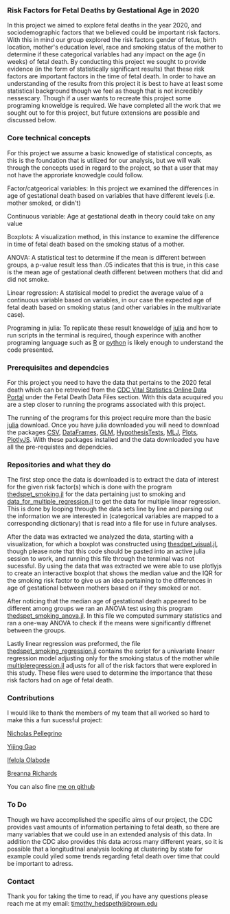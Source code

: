 
### Risk Factors for Fetal Deaths by Gestational Age in 2020

In this project we aimed to explore fetal deaths in the year 2020, and sociodemographic factors that we believed could be important risk factors. With this in mind our group explored the risk factors gender of fetus, birth location, mother's education level, race and smoking status of the mother to determine if these categorical variables had any impact on the age (in weeks) of fetal death. By conducting this project we sought to provide evidence (in the form of statistically significant results) that these risk factors are important factors in the time of fetal death. In order to have an understanding of the results from this project it is best to have at least some statistical background though we feel as though that is not incredibly nessescary. Though if a user wants to recreate this project some programing knoweldge is required. We have completed all the work that we sought out to for this project, but future extensions are possible and discussed below.

### Core technical concepts 
For this project we assume a basic knowedlge of statistical concepts, as this is the foundation that is utilized for our analysis, but we will walk through the concepts used in regard to the project, so that a user that may not have the approriate knowedgle could follow. 

Factor/catgeorical variables: In this project we examined the differences in age of gestational death based on variables that have different levels (i.e. mother smoked, or didn't)

Continuous variable: Age at gestational death in theory could take on any value 

Boxplots: A visualization method, in this instance to examine the difference in time of fetal death based on the smoking status of a mother. 

ANOVA: A statistical test to determine if the mean is different between groups, a p-value result less than .05 indicates that this is true, in this case is the mean age of gestational death different between mothers that did and did not smoke. 

Linear regression: A statisical model to predict the average value of a continuous variable based on variables, in our case the expected age of fetal death based on smoking status (and other variables in the multivariate case). 

Programing in julia: To replicate these result knoweldge of [julia](https://julialang.org/) and how to run scripts in the terminal is required, though experince with another programing language such as [R](https://www.r-project.org/) or [python](https://www.python.org/) is likely enough to understand the code presented. 


### Prerequisites and dependcies 
For this project you need to have the data that pertains to the 2020 fetal death which can be retrevied from the [CDC Vital Statistics Online Data Portal](https://www.cdc.gov/nchs/data_access/vitalstatsonline.htm) under the Fetal Death Data Files section. With this data acuquired you are a step closer to running the programs associated with this project. 

The running of the programs for this project require more than the basic [julia](https://julialang.org/) download. Once you have julia downloaded you will need to download the packages [CSV](https://csv.juliadata.org/stable/), [DataFrames](https://dataframes.juliadata.org/stable/), [GLM](https://juliastats.org/GLM.jl/v0.11/), [HypothesisTests](http://juliastats.org/HypothesisTests.jl/stable/), [MLJ](https://alan-turing-institute.github.io/MLJ.jl/dev/), [Plots](https://docs.juliaplots.org/stable/), [PlotlyJS](http://juliaplots.org/PlotlyJS.jl/stable/). With these packages installed and the data downloaded you have all the pre-requistes and dependcies. 


### Repositories and what they do 

The first step once the data is downloaded is to extract the data of interest for the given risk factor(s) which is done with the program [thedspet_smoking.jl](thedspet_smoking.jl) for the data pertaining just to smoking and [data_for_multiple_regression.jl](data_for_multiple_regression.jl) to get the data for multiple linear regression. This is done by looping through the data sets line by line and parsing out the information we are interested in (categorical variables are mapped to a corresponding dictionary) that is read into a file for use in future analyses. 

After the data was extracted we analyzed the data, starting with a visualization, for which a boxplot was constructed using [thesdpet_visual.jl](thesdpet_visual.jl), though please note that this code should be pasted into an active julia session to work, and running this file through the terminal was not sucessful. By using the data that was extracted we were able to use plotlyjs to create an interactive boxplot that shows the median value and the IQR for the smoking risk factor to give us an idea pertaining to the differences in age of gestational between mothers based on if they smoked or not. 


After noticing that the median age of gestational death appeared to be different among groups we ran an ANOVA test using this program [thedspet_smoking_anova.jl](thedspet_smoking_anova.jl). In this file we computed summary statistics and ran a one-way ANOVA to check if the means were significantly diffrenet between the groups. 



Lastly linear regression was preformed, the file [thedspet_smoking_regression.jl](thedspet_smoking_regression.jl) contains the script for a univariate linearr regression model adjusting only for the smoking status of the mother while [multipleregression.jl](multipleregression.jl) adjusts for all of the risk factors that were explored in this study. These files were used to determine the importance that these risk factors had on age of fetal death. 




### Contributions 
I would like to thank the members of my team that all worked so hard to make this a fun sucessful project: 

[Nicholas Pellegrino](https://github.com/nicholaspellegrino1) 

[Yijing Gao](https://github.com/Yijinggao)

[Ifelola Olabode](https://github.com/iolabode)

[Breanna Richards](https://github.com/brichards21)

You can also fine [me on github](https://github.com/timhedspeth)



### To Do 
Though we have accomplished the specific aims of our project, the CDC provides vast amounts of information pertaining to fetal death, so there are many variables that we could use in an extended analysis of this data. In addition the CDC also provides this data across many different years, so it is possible that a longituditnal analysis looking at clustering by state for example could yiled some trends regarding fetal death over time that could be important to adress. 


### Contact 

Thank you for taking the time to read, if you have any questions please reach me at my email: timothy_hedspeth@brown.edu
